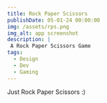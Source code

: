 ```yaml
---
title: Rock Paper Scissors
publishDate: 05-01-24 00:00:00
img: /assets/rps.png
img_alt: app screenshot
description: |
 A Rock Paper Scissors Game
tags:
  - Design
  - Dev
  - Gaming
---
```


Just Rock Paper Scissors :)
